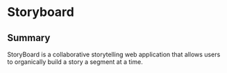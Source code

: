 # Storyboard

## Summary

StoryBoard is a collaborative storytelling web application that allows users to organically build a story a segment at a time.


